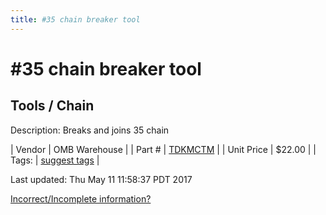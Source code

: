 ```yaml
---
title: #35 chain breaker tool
---
```


# #35 chain breaker tool
## Tools / Chain
Description: 	Breaks and joins 35 chain 

| Vendor | OMB Warehouse | 
| Part # | [TDKMCTM](https://www.ombwarehouse.com/-35-Chain-Breaker.html) | 
| Unit Price | $22.00 | 
| Tags: | [suggest tags](https://docs.google.com/forms/d/e/1FAIpQLSeWyY8v3RgOty-MyWmh9U0iivNYN_molChYyS-0U-o-kOAv_g/viewform) | 

Last updated: Thu May 11 11:58:37 PDT 2017

 [Incorrect/Incomplete information?](https://docs.google.com/forms/d/e/1FAIpQLSeWyY8v3RgOty-MyWmh9U0iivNYN_molChYyS-0U-o-kOAv_g/viewform)